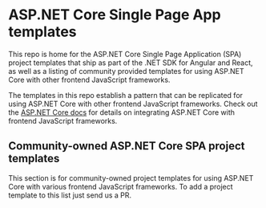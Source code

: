 # ASP.NET Core Single Page App templates

This repo is home for the ASP.NET Core Single Page Application (SPA) project templates that ship as part of the .NET SDK for Angular and React, as well as a listing of community provided templates for using ASP.NET Core with other frontend JavaScript frameworks.

The templates in this repo establish a pattern that can be replicated for using ASP.NET Core with other frontend JavaScript frameworks. Check out the [ASP.NET Core docs](https://aka.ms/aspnetcorespa) for details on integrating ASP.NET Core with frontend JavaScript frameworks.

## Community-owned ASP.NET Core SPA project templates

This section is for community-owned project templates for using ASP.NET Core with various frontend JavaScript frameworks. To add a project template to this list just send us a PR.

<!--
Please use this template for each submission

```
1. **Template name** / [GitHub](https://github.com/**owner/repo**) /  [NuGet](https://www.nuget.org/packages/**packageName**/) - Short description of the template
```
-->
